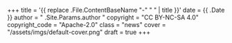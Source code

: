 +++
title = '{{ replace .File.ContentBaseName "-" " " | title }}'
date = {{ .Date }}
author = " .Site.Params.author "
copyright = "CC BY-NC-SA 4.0"
copyright_code = "Apache-2.0"
class = "news"
cover = "/assets/imgs/default-cover.png"
draft = true
+++